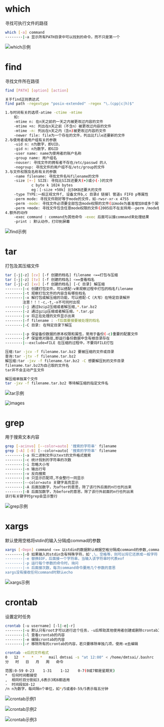 # which

寻找可执行文件的路径

```bash
which [-a] command
--------|-a 显示所有PATH目录中可以找到的命令，而不只是第一个
```



![which示例](images/which示例.png)

# find

寻找文件所在路径

```bash
find [PATH] [option] [action] 

关于find正则表达式
find path -regextype "posix-extended" -regex "\.(cpp|c|h)$"

1.与时间有关的选项-atime -ctime -mtime
	如:
	-mtime n: 在n天之前的一天之内被更改过内容的文件
	-mtime +n: 列出在n天之前（不含n）被更改过内容的文件
	-mtime -n: 列出在n天之内（含n)被更改过内容的文件 
	-newer file: file为一个存在的文件，列出比file还要新的文件
2.与使用者或用户组有关的参数
	-uid n: n为数字，即UID，
	-gid n: n为数字，即GID
	-user name: name为使用者的账户名称
	-group name: 用户组名
	-nouser: 寻找文件的拥有者不存在/etc/passwd 的人
	-nogroup: 寻找文件的用户组不在/etc/group的文件
3.与文件权限及名称有关的参数
	-name filename: 寻找文件名叫filename的文件
	-size [+-] SIZE: 寻找比SIZE还要大(+)或小(-)的文件
			c byte k 1024 bytes 
			eg：[-size +50k] 比50KB还要大的文件
	-type TYPE:一般正规文件f, 设备文件b,c 目录d 链接l 管道s FIFO p等属性	
	-perm mode: 寻找文件刚好等于mode的文件，如-rwsr-xr-x 4755
	-perm -mode: 寻找文件必须要全部包含mode权限的文件(以mode为基准增加0或多个属性)
	-perm +mode: 寻找文件包含任意mode权限的文件(2005后不在支持用--perm /mode替换)
4.额外的动作
	-exec command : command为其他命令 -exec 后面可以接command来处理结果
	-print : 默认动作，打印到屏幕
```

![find示例](images/find示例.png)

# tar

打包及其压缩文件

```bash
tar [-j|-z] [cv] [-f 创建的档名] filename <==打包与压缩
tar [-j|-z] [tv] [-f 创建的档名] <==查看档名
tar [-j|-z] [xv] [-f 创建的档名] [-C 目录] 解压缩
--------|-c 创建打包文件，可以搭配-v来观察过程中打包的档名filename
--------|-t 观察打包文件的内容含有哪些档名
--------|-x 解打包或解压缩的功能，可以搭配-C（大写）在特定目录解开
	    注意！！！-c,-t,-x不可同时出现
--------|-j 通过bzip2压缩或者解压缩,*.tar.bz2
--------|-z 通过gzip压缩或者解压缩，*.tar.gz
--------|-v 将正在处理的文件显示出来
--------|-f filename : -f后面要接要被处理的档名
--------|-C 目录: 在特定目录下解压

--------|-p 保留备份数据的原本权限和属性，常用于备份(-c)重要的配置文件
--------|-P 保留绝对路径,即运行备份数据中含有根目录存在
--------|--exclude=FILE 在压缩的过程中，不要将FILE打包

压缩:tar -jcv -f filename.tar.bz2 要被压缩的文件或目录
查询:tar -jtv -f filename.tar.bz2
解压缩:tar -jxv -f filename.tar.bz2 -C 想要解压到的文件目录
filename.tar.bz2为自己取的文件名
tar并不会主动产生文件

解压缩单独某个文件
tar -jxv -f filename.tar.bz2 等待解压缩的指定文件名
```

![tar示例](images/tar示例.png)

![images](images/tar示例2.png)



# grep

用于搜索文本内容

```bash
grep [-acinvo] [--color=auto] '搜索的字符串' filename
grep [-A] [-B] [--color=auto[ '搜索的字符串' filename
--------|-a 将二进制文件以text的文件格式搜索
--------|-c 统计找到的字符串的次数
--------|-i 忽略大小写
--------|-n 输出行号
--------|-v 反向搜索
--------|-o 只显示匹配项,不会整行一同显示
--------|--color=auto 关键字高亮显示
--------|-A 后面加数字，为after的意思，除了该行外后面的n行也列出来
--------|-B 后面加数字，为before的意思，除了该行外前面的n行也列出来
该行有关键字时grep会显示整行
```

![grep示例](images/grep示例.png)

# xargs

默认使用空格将stdin的输入分隔成commad的参数

```bash
xargs [-Oepn] command <== 以stdin的数据默认根据空格分隔成command的参数,command会使用原始命令，即不用alias
--------|-O 如果输入的stdin含有特殊字符，如',\，空格等，则可以将它还原成一般字符
--------|-e 替换EOF，后面接一个字符串，当输入该字符串时代表eof
--------|-p 运行每个参数的命令时，询问
--------|-n 后面接次数，每次command命令要用几个参数的意思
xargs没有接收任何command时默认echo
```

![xargs示例](images/xargs示例.png)

# crontab

设置定时任务

```bash
crontab [-u username] [-l|-e|-r]
--------|-u 默认只有root才可以进行这个任务，-u后帮助其他使用者创建或删除crontab工作安排
--------|-l 查看crontab的内容
--------|-e 编辑crontab的内容
--------|-r 移除所有的crontab的内容，若只要移除单独几项，使用-e去编辑

crontab -e后的文件格式
0	12	*	*	*	mail dmtsai -s "at 12:00" < /home/dmtsai/.bashrc
分	时	日	月	周	命令

范围:0-59	0-23	1-31	1-12	0-7(0或7都是星期天)
*  任何时间都接受
,  相同栏目分割如3,6表示3和6都适用
-  时间段如8-12
/n n为数字，每间隔n个单位，如*/5或者0-59/5表示每五分钟
```

![crontab示例1](images/crontab示例1.png)

![crontab示例2](images/crontab示例2.png)

![crontab示例3](images/crontab示例3.png)

